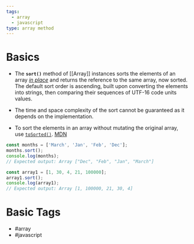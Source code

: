 ```yaml
---
tags:
  - array
  - javascript
type: array method
---
```

# Basics
- The **`sort()`** method of [[Array]] instances sorts the elements of an array _[in place](https://en.wikipedia.org/wiki/In-place_algorithm)_ and returns the reference to the same array, now sorted. The default sort order is ascending, built upon converting the elements into strings, then comparing their sequences of UTF-16 code units values.

- The time and space complexity of the sort cannot be guaranteed as it depends on the implementation.

- To sort the elements in an array without mutating the original array, use [`toSorted()`](https://developer.mozilla.org/en-US/docs/Web/JavaScript/Reference/Global_Objects/Array/toSorted). [MDN](https://developer.mozilla.org/en-US/docs/Web/JavaScript/Reference/Global_Objects/Array/sort)
```javascript
const months = ['March', 'Jan', 'Feb', 'Dec'];
months.sort();
console.log(months);
// Expected output: Array ["Dec", "Feb", "Jan", "March"]

const array1 = [1, 30, 4, 21, 100000];
array1.sort();
console.log(array1);
// Expected output: Array [1, 100000, 21, 30, 4]

```
# Basic Tags
- #array 
- #javascript 